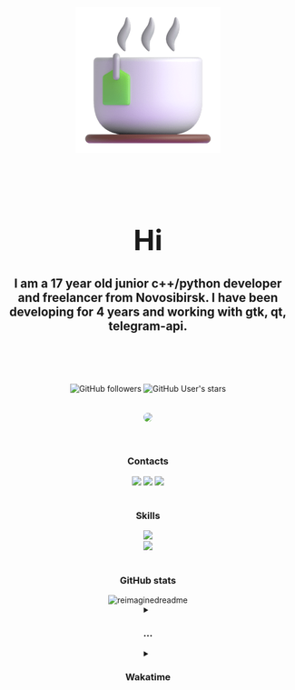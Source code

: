 
<div align="center">
    <br><br><br><br>
    <img src="https://github.com/bignutty/fluent-emoji/blob/main/animated/1f375.png?raw=true" ></img>
    <br><br><br><br>
    <h1 align="center" style="text-decoration: none; font-size: 50px;">Hi</h1>
    <h3 align="center" style="text-decoration: none; font-size: 21px;">I am a 17 year old junior c++/python developer and freelancer from Novosibirsk. I have been developing for 4 years and working with gtk, qt, telegram-api.</h3><br>
    <br><br><br>
</div>

<div align="center">
    <img alt="GitHub followers" src="https://img.shields.io/github/followers/Nighty3098?style=for-the-badge&color=dbb6ed&logoColor=85e185&labelColor=1c1c29" />
    <img alt="GitHub User's stars" src="https://img.shields.io/github/stars/Nighty3098?style=for-the-badge&logo=apachespark&color=eed49f&logoColor=D9E0EE&labelColor=1c1c29" />
    <br><br><br>
</div>
<div id="header" align="center">
    <img src="https://invidget.switchblade.xyz/r8jWX8ugDd" style="border-radius: 15px;"/><br>
</div>

<div align="center">
    <br><br>
    <h3 align="center">Contacts</h3>
    <a href="https://t.me/Night3098" target="blank"><img src="https://github.com/Nighty3098/Nighty3098/assets/154594695/590b5e00-799d-42f9-9f64-c5ce27daf93c" /></a>
    <a href="https://discord.gg/#9707" target="blank"><img src="https://github.com/Nighty3098/Nighty3098/assets/154594695/44a76d71-7707-444c-a231-75f7459962cd" /></a>
    <a href="https://www.reddit.com/user/Night3098" target="blank"><img src="https://github.com/Nighty3098/Nighty3098/assets/154594695/a3943ff9-0e9e-4c8e-8682-825e79d8bf21" /></a>
    <br><br>
</div>

<h3 align="center">Skills</h3>
<div class="languages" align="center">
	<img src="https://skillicons.dev/icons?i=python,c,cpp,markdown,bash,css,html" />
</div>
<div class="tools" align="center">
	<img src="https://skillicons.dev/icons?i=neovim,vscode,cmake,sqlite,qt,git,linux" />
</div>
<br>

<h3 align="center">GitHub stats</h3>
<div align="center">
    <img src="https://myreadme.vercel.app/api/embed/Nighty3098?panels=userstatistics,commitgraph,toplanguages,toprepositories&theme=radical&border_radius=20&" alt="reimaginedreadme" width="80%" />
</div>
<details align="center">
<summary><h3>...</h3></summary>
<div align="center">
    <img src="https://github-profile-summary-cards.vercel.app/api/cards/profile-details?username=Nighty3098&border_radius=20&border_color=61dafb&theme=radical&layout=compact" width="70%" />
    <img src="https://github-profile-summary-cards.vercel.app/api/cards/most-commit-language?username=Nighty3098&border_radius=20&border_color=61dafb&theme=radical&layout=compact" width="35%"/>
    <img src="https://github-profile-summary-cards.vercel.app/api/cards/repos-per-language?username=Nighty3098&border_radius=20&border_color=61dafb&theme=radical&layout=compact" width="35%"/>
    <img src="https://github-profile-summary-cards.vercel.app/api/cards/stats?username=Nighty3098&border_radius=20&border_color=61dafb&theme=radical&layout=compact" width="35%"/>
    <img src="https://github-profile-summary-cards.vercel.app/api/cards/productive-time?username=Nighty3098&border_radius=20&border_color=61dafb&theme=radical&layout=compact" width="35%"/>
<br>
</div>
</details>

<details align="center">
	<summary align="center"><h3 align="center">Wakatime</h3></summary>
	<div align="center">
		<img alt="Wakatime" src="https://wakatime.com/badge/user/018e8f78-65a7-4aa8-8c67-51796499853b.svg?style=for-the-badge&color=eed49f" /><br>
		<img src="https://github-readme-stats.vercel.app/api/wakatime?username=018e8f78-65a7-4aa8-8c67-51796499853b&theme=nord&layout=compact&border_radius=20" />
	</div>
</details>
